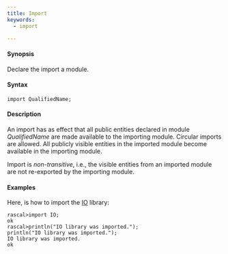 ```yaml
---
title: Import
keywords:
  - import

---
```


#### Synopsis

Declare the import a module.

#### Syntax

`import QualifiedName;`

#### Description

An import has as effect that all public entities declared in module _QualifiedName_ are made available to the importing module. Circular imports are allowed. All publicly visible entities in the imported module become available in the importing module.

Import is _non-transitive_, i.e., the visible entities from an imported module are not re-exported by the importing module.

#### Examples

Here, is how to import the [IO](../../../Library/IO) library:

```rascal-shell
rascal>import IO;
ok
rascal>println("IO library was imported.");
println("IO library was imported.");
IO library was imported.
ok
```


